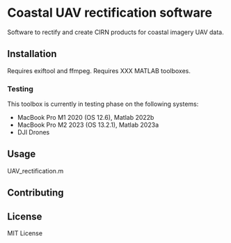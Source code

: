 # Coastal UAV rectification software
Software to rectify and create CIRN products for coastal imagery UAV data.

## Installation
Requires exiftool and ffmpeg.
Requires XXX MATLAB toolboxes.


### Testing
This toolbox is currently in testing phase on the following systems:
- MacBook Pro M1 2020 (OS 12.6), Matlab 2022b
- MacBook Pro M2 2023 (OS 13.2.1), Matlab 2023a
- DJI Drones

## Usage
UAV_rectification.m

## Contributing



## License
MIT License

